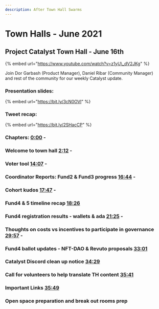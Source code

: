 ```yaml
---
description: After Town Hall Swarms
---
```


# Town Halls - June 2021

## Project Catalyst Town Hall - June 16th

{% embed url="https://www.youtube.com/watch?v=z1yU\_dV2JKg" %}

 Join Dor Garbash \(Product Manager\), Daniel Ribar \(Community Manager\) and rest of the community for our weekly Catalyst update. 

### Presentation slides:

{% embed url="https://bit.ly/3cN0OVl" %}



### Tweet recap:

{% embed url="https://bit.ly/2SHacCP" %}

### Chapters: [0:00](https://www.youtube.com/watch?v=z1yU_dV2JKg&t=0s) - 

### Welcome to town hall [2:12](https://www.youtube.com/watch?v=z1yU_dV2JKg&t=132s) - 

### Voter tool [14:07](https://www.youtube.com/watch?v=z1yU_dV2JKg&t=847s) -

### Coordinator Reports: Fund2 & Fund3 progress [16:44](https://www.youtube.com/watch?v=z1yU_dV2JKg&t=1004s) - 

### Cohort kudos [17:47](https://www.youtube.com/watch?v=z1yU_dV2JKg&t=1067s) - 

### Fund4 & 5 timeline recap [18:26](https://www.youtube.com/watch?v=z1yU_dV2JKg&t=1106s) 

### Fund4 registration results - wallets & ada [21:25](https://www.youtube.com/watch?v=z1yU_dV2JKg&t=1285s) - 

### Thoughts on costs vs incentives to participate in governance [29:57](https://www.youtube.com/watch?v=z1yU_dV2JKg&t=1797s) - 

### Fund4 ballot updates - NFT-DAO & Revuto proposals [33:01](https://www.youtube.com/watch?v=z1yU_dV2JKg&t=1981s)

### Catalyst Discord clean up notice [34:29](https://www.youtube.com/watch?v=z1yU_dV2JKg&t=2069s)

### Call for volunteers to help translate TH content [35:41](https://www.youtube.com/watch?v=z1yU_dV2JKg&t=2141s)

### Important Links [35:49](https://www.youtube.com/watch?v=z1yU_dV2JKg&t=2149s) 

### Open space preparation and break out rooms prep

